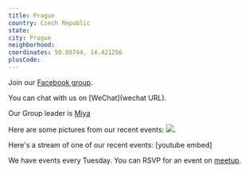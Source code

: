```yaml
---
title: Prague
country: Czech Republic
state: 
city: Prague
neighborhood: 
coordinates: 50.08744, 14.421256
plusCode:
---
```

Join our [Facebook group](https://www.facebook.com/groups/free.code.camp.prague).

You can chat with us on [WeChat](wechat URL).

Our Group leader is [Miya](freecodecamp.org/miya)

Here are some pictures from our recent events:
![](https://scontent-dft4-2.xx.fbcdn.net/v/t31.0-8/12628540_1124744124203708_2357139901754221026_o.jpg?oh=b595a4167d6f984c38564a47189a9e5b&oe=5991CFB0).

Here's a stream of one of our recent events:
[youtube embed]

We have events every Tuesday. You can RSVP for an event on [meetup](meetupurl).
